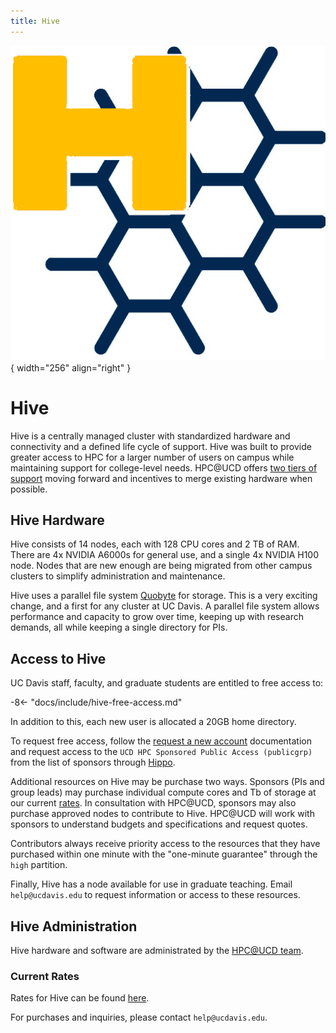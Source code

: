 ```yaml
---
title: Hive
---
```


![Hive Logo](../assets/hive-icon.png){ width="256" align="right" }

# Hive

Hive is a centrally managed cluster with standardized hardware and connectivity and a defined life cycle of support.
Hive was built to provide greater access to HPC for a larger number of users on campus while maintaining support for
college-level needs. HPC@UCD offers [two tiers of support](https://hpc.ucdavis.edu/model-hpc-hardware-support) moving forward and incentives to merge existing hardware when possible.

## Hive Hardware

Hive consists of 14 nodes, each with 128 CPU cores and 2 TB of RAM. There are 4x NVIDIA A6000s for general
use, and a single 4x NVIDIA H100 node. Nodes that are new enough are being migrated from other campus clusters to
simplify administration and maintenance.

Hive uses a parallel file system [Quobyte](https://www.quobyte.com) for storage. This is a very exciting change, and a
first for any cluster at UC Davis. A parallel file system allows performance and capacity to grow over time, keeping up
with research demands, all while keeping a single directory for PIs.

## Access to Hive

UC Davis staff, faculty, and graduate students are entitled to free access to:

-8<- "docs/include/hive-free-access.md"

In addition to this, each new user is allocated a 20GB home directory.

To request free access, follow the [request a new account](/account-requests/#how-to-request-a-new-account-on-a-cluster)
documentation and request access to the `UCD HPC Sponsored Public Access (publicgrp)` from the list of sponsors through
[Hippo](https://hippo.ucdavis.edu/Hive/myaccount).

Additional resources on Hive may be purchase two ways. Sponsors (PIs and group leads) may purchase individual compute cores and Tb of storage at our current [rates](https://hpc.ucdavis.edu/rates#hive). In consultation with HPC@UCD, sponsors may also purchase approved nodes to contribute to Hive. HPC@UCD will work with sponsors to understand budgets and specifications and request quotes.

Contributors always receive priority access to the resources that they have purchased within one minute with the
"one-minute guarantee" through the `high` partition.

Finally, Hive has a node available for use in graduate teaching. Email `help@ucdavis.edu` to request information or access to these resources.

## Hive Administration

Hive hardware and software are administrated by the [HPC@UCD team](https://hpc.ucdavis.edu/people).

### Current Rates

Rates for Hive can be found [here](https://hpc.ucdavis.edu/rates#hive).

For purchases and inquiries, please contact `help@ucdavis.edu`.

